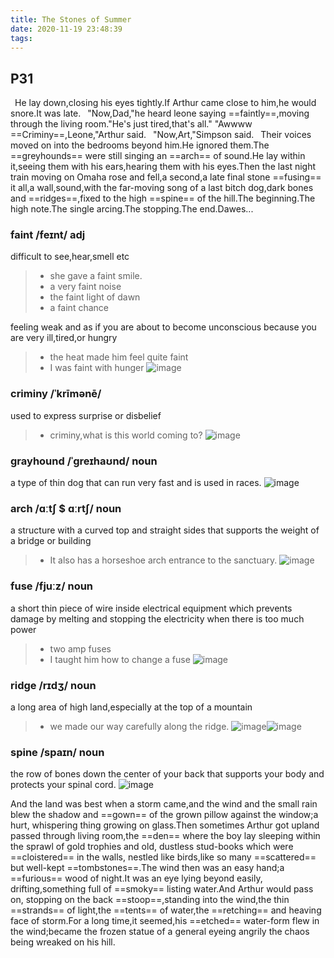 ```yaml
---
title: The Stones of Summer
date: 2020-11-19 23:48:39
tags:
---
```

P31
---
&ensp;He lay down,closing his eyes tightly.If Arthur came close to him,he would snore.It was late.
&ensp;"Now,Dad,"he heard leone saying ==faintly==,moving through the living room."He's just tired,that's all."
"Awwww ==Criminy==,Leone,"Arthur said.
&ensp;"Now,Art,"Simpson said.
&ensp;Their voices moved on into the bedrooms beyond him.He ignored them.The ==greyhounds== were still singing an ==arch== of sound.He lay within it,seeing them with his ears,hearing them with his eyes.Then the last night train moving on Omaha rose and fell,a second,a late final stone ==fusing== it all,a wall,sound,with the far-moving song of a last bitch dog,dark bones and ==ridges==,fixed to the high ==spine== of the hill.The beginning.The high note.The single arcing.The stopping.The end.Dawes...


### faint /feɪnt/  adj
 difficult to see,hear,smell etc
> - she gave a faint smile.
> - a very faint noise
> - the faint light of dawn
> - a faint chance

 feeling weak and as if you are about to become unconscious because you are very ill,tired,or hungry
> - the heat made him feel quite faint
> - I was faint with hunger
![image](https://tse3-mm.cn.bing.net/th/id/OIP.w16yPUbZmByFJQ4R3WRAsgHaEK?pid=Api&rs=1)

### criminy /ˈkrīmənē/ 
used to express surprise or disbelief
> - criminy,what is this world coming to?
![image](https://tse4-mm.cn.bing.net/th/id/OIP.pcXYlv20PK3Wo6W1b9cLnwHaHa?pid=Api&rs=1)

### grayhound /ˈɡreɪhaʊnd/ noun
a type of thin dog that can run very fast and is used in races.
![image](https://img.dog-learn.com/dog-breeds/greyhound/greyhound-sz3.jpg)

### arch /ɑːtʃ $ ɑːrtʃ/  noun
a structure with a curved top and straight sides that supports the weight of a bridge or building
> - It also has a horseshoe arch entrance to the sanctuary.
![image](https://tse4-mm.cn.bing.net/th/id/OIP.7h06h7u9pao1-7BA-eGuNAHaEK?pid=Api&rs=1)

### fuse  /fjuːz/ noun
a short thin piece of wire inside electrical equipment which prevents damage by melting and stopping the electricity when there is too much power
> - two amp fuses
> - I taught him how to change a fuse
![image](https://tse2-mm.cn.bing.net/th/id/OIP.4jj9dBRA9btMFUEVmJLAkwHaEb?pid=Api&rs=1)

### ridge /rɪdʒ/ noun
a long area of high land,especially at the top of a mountain
> - we made our way carefully along the ridge.
![image](https://tse1-mm.cn.bing.net/th/id/OIP.zoHN8KuTo9snemQbOrKW3AHaEA?pid=Api&rs=1)![image](https://tse1-mm.cn.bing.net/th/id/OIP.PRA0vmAmwY0j7zkpzc7nWgHaFS?pid=Api&rs=1)

### spine /spaɪn/ noun
the row of bones down the center of your back that supports your body and protects your spinal cord.
![image](https://tse4-mm.cn.bing.net/th/id/OIP.eVObcV6TOnB6jYMpIXJN9gHaIO?pid=Api&rs=1)



And the land was best when a storm came,and the wind and the small rain blew the shadow and ==gown== of the grown pillow against the window;a hurt, whispering  thing growing on glass.Then sometimes Arthur got upland passed through living room,the ==den== where the boy lay sleeping within the sprawl of gold trophies and old, dustless stud-books which were  ==cloistered== in the walls, nestled like birds,like so many ==scattered== but well-kept ==tombstones==.The wind then was an easy hand;a ==furious== wood of night.It was an eye lying beyond easily, drifting,something full of ==smoky== listing water.And Arthur would pass on, stopping on the back ==stoop==,standing into the wind,the thin ==strands== of light,the ==tents== of water,the ==retching== and heaving face of storm.For a long time,it seemed,his ==etched== water-form flew in the wind;became the frozen statue of a general eyeing angrily the chaos being wreaked on his hill.